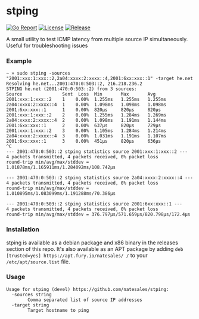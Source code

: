 # stping

[![Go Report](https://goreportcard.com/badge/github.com/natesales/stping?style=for-the-badge)](https://goreportcard.com/report/github.com/natesales/stping) 
[![License](https://img.shields.io/github/license/natesales/stping?style=for-the-badge)](https://raw.githubusercontent.com/natesales/stping/main/LICENSE) 
[![Release](https://img.shields.io/github/v/release/natesales/stping?style=for-the-badge)](https://github.com/natesales/stping/releases) 

A small utility to test ICMP latency from multiple source IP simultaneously. Useful for troubleshooting issues 

### Example
```
~ » sudo stping -sources "2001:xxx:1:xxx::2,2a04:xxxx:2:xxxx::4,2001:6xx:xxx::1" -target he.net
Resolving he.net...2001:470:0:503::2, 216.218.236.2
STPING he.net (2001:470:0:503::2) from 3 sources:
Source               Sent  Loss  Min       Max       Avg
2001:xxx:1:xxx::2    1    0.00%  1.255ms   1.255ms   1.255ms 
2a04:xxxx:2:xxxx::4  1    0.00%  1.098ms   1.098ms   1.098ms 
2001:6xx:xxx::1      1    0.00%  820µs     820µs     820µs   
2001:xxx:1:xxx::2    2    0.00%  1.255ms   1.284ms   1.269ms 
2a04:xxxx:2:xxxx::4  2    0.00%  1.098ms   1.191ms   1.144ms 
2001:6xx:xxx::1      2    0.00%  637µs     820µs     729µs   
2001:xxx:1:xxx::2    3    0.00%  1.105ms   1.284ms   1.214ms 
2a04:xxxx:2:xxxx::4  3    0.00%  1.031ms   1.191ms   1.107ms 
2001:6xx:xxx::1      3    0.00%  451µs     820µs     636µs   
^C
--- 2001:470:0:503::2 stping statistics source 2001:xxx:1:xxx::2 ---
4 packets transmitted, 4 packets received, 0% packet loss
round-trip min/avg/max/stddev = 1.01878ms/1.165911ms/1.284092ms/108.742µs

--- 2001:470:0:503::2 stping statistics source 2a04:xxxx:2:xxxx::4 ---
4 packets transmitted, 4 packets received, 0% packet loss
round-trip min/avg/max/stddev = 1.010895ms/1.083099ms/1.191288ms/70.386µs

--- 2001:470:0:503::2 stping statistics source 2001:6xx:xxx::1 ---
4 packets transmitted, 4 packets received, 0% packet loss
round-trip min/avg/max/stddev = 376.797µs/571.659µs/820.798µs/172.4µs
```

### Installation
stping is available as a debian package and x86 binary in the releases section of this repo. It's also available as an APT package by adding `deb [trusted=yes] https://apt.fury.io/natesales/ /` to your `/etc/apt/source.list` file.

### Usage
```
Usage for stping (devel) https://github.com/natesales/stping:
  -sources string
        Comma separated list of source IP addresses
  -target string
        Target hostname to ping
```